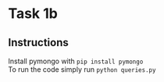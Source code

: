 # Task 1b

## Instructions
Install pymongo with `pip install pymongo`  
To run the code simply run `python queries.py`
